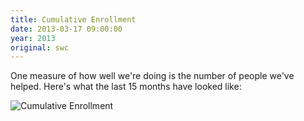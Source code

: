 ```yaml
---
title: Cumulative Enrollment
date: 2013-03-17 09:00:00
year: 2013
original: swc
---
```

<p>One measure of how well we're doing is the number of people we've helped.  Here's what the last 15 months have looked like:</p>
<p><img src="{{'/files/2013/03/cumulative-enrollment.png' | relative_url}}" alt="Cumulative Enrollment" /></p>
